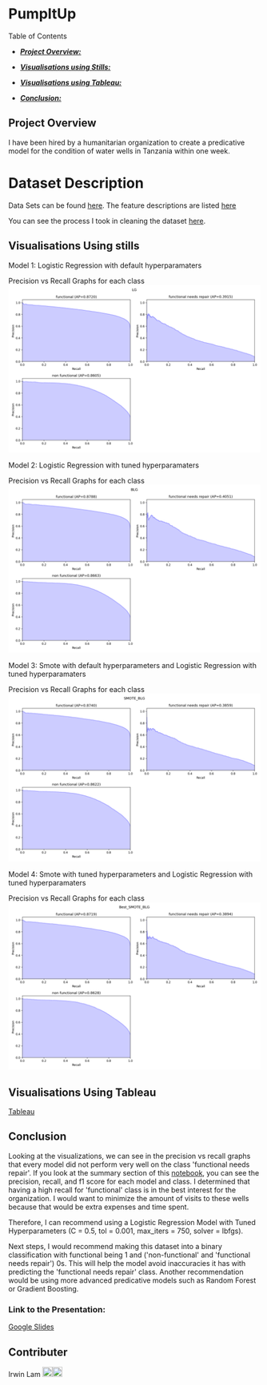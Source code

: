 # PumpItUp

Table of Contents

* [***Project Overview:***](#project-overview)

* [***Visualisations using Stills:***](#visualisations-using-stills) 

* [***Visualisations using Tableau:***](#visualisations-using-tableau)

* [***Conclusion:***](#conclusion)


## Project Overview
I have been hired by a humanitarian organization to create a predicative model for the condition of water wells in Tanzania within one week.  

# Dataset Description

Data Sets can be found [here](https://www.drivendata.org/competitions/7/pump-it-up-data-mining-the-water-table/data/).
The feature descriptions are listed [here](https://www.drivendata.org/competitions/7/pump-it-up-data-mining-the-water-table/page/25/)  

You can see the process I took in cleaning the dataset [here](https://github.com/irwin-lam/PumpItUp/blob/main/EDA.ipynb).

## Visualisations Using stills
Model 1: Logistic Regression with default hyperparamaters  

Precision vs Recall Graphs for each class
![Precision vs Recall](Figures/pr_LG.png)  

Model 2: Logistic Regression with tuned hyperparamaters  

Precision vs Recall Graphs for each class
![Precision vs Recall](Figures/pr_BLG.png)

Model 3: Smote with default hyperparameters and Logistic Regression with tuned hyperparamaters

Precision vs Recall Graphs for each class
![Precision vs Recall](Figures/pr_SMOTE_BLG.png)

Model 4: Smote with tuned hyperparameters and Logistic Regression with tuned hyperparamaters

Precision vs Recall Graphs for each class
![Precision vs Recall](Figures/pr_Best_SMOTE_BLG.png)

## Visualisations Using Tableau
[Tableau](https://public.tableau.com/app/profile/irwin.lam/viz/PumpItUp_16964904251640/Dashboard1)

## Conclusion
Looking at the visualizations, we can see in the precision vs recall graphs that every model did not perform very well on the class 'functional needs repair'. If you look at the summary section of this [notebook](https://github.com/irwin-lam/PumpItUp/blob/main/Modeling-v2.ipynb), you can see the precision, recall, and f1 score for each model and class. I determined that having a high recall for 'functional' class is in the best interest for the organization. I would want to minimize the amount of visits to these wells because that would be extra expenses and time spent. 

Therefore, I can recommend using a Logistic Regression Model with Tuned Hyperparameters (C = 0.5, tol = 0.001, max_iters = 750, solver = lbfgs).  

Next steps, I would recommend making this dataset into a binary classification with functional being 1 and ('non-functional' and 'functional needs repair') 0s. This will help the model avoid inaccuracies it has with predicting the 'functional needs repair' class. Another recommendation would be using more advanced predicative models such as Random Forest or Gradient Boosting.

### Link to the Presentation:
[Google Slides](https://docs.google.com/presentation/d/1ahhkCKOq3yPqH6EHN15eDjpK3-O0AnnKUghERZ5cSBk/edit?usp=sharing)

## Contributer
Irwin Lam <a href = "https://github.com/irwin-lam"><img src='https://cdn.pixabay.com/photo/2022/01/30/13/33/github-6980894_1280.png' width = '20' height='20'></a><a href="https://www.linkedin.com/in/irwinlam/"><img src='https://upload.wikimedia.org/wikipedia/commons/8/81/LinkedIn_icon.svg' width = '20' height='20'></a>  
